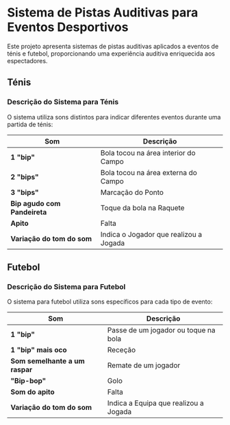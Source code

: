 # Sistema de Pistas Auditivas para Eventos Desportivos

Este projeto apresenta sistemas de pistas auditivas aplicados a eventos de ténis e futebol, proporcionando uma experiência auditiva enriquecida aos espectadores.

## Ténis

### Descrição do Sistema para Ténis

O sistema utiliza sons distintos para indicar diferentes eventos durante uma partida de ténis:

| Som                       | Descrição                                 |
|---------------------------|-------------------------------------------|
| **1 "bip"**               | Bola tocou na área interior do Campo       |
| **2 "bips"**              | Bola tocou na área externa do Campo        |
| **3 "bips"**              | Marcação do Ponto                          |
| **Bip agudo com Pandeireta** | Toque da bola na Raquete                  |
| **Apito**                 | Falta                                     |
| **Variação do tom do som**| Indica o Jogador que realizou a Jogada     |

## Futebol

### Descrição do Sistema para Futebol

O sistema para futebol utiliza sons específicos para cada tipo de evento:

| Som                              | Descrição                                    |
|----------------------------------|----------------------------------------------|
| **1 "bip"**                      | Passe de um jogador ou toque na bola         |
| **1 "bip" mais oco**             | Receção                                      |
| **Som semelhante a um raspar**   | Remate de um jogador                         |
| **"Bip-bop"**                    | Golo                                         |
| **Som do apito**                 | Falta                                        |
| **Variação do tom do som**       | Indica a Equipa que realizou a Jogada        |
